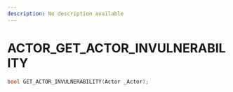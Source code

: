 ```yaml
---
description: No description available 
---
```


# ACTOR\_GET_ACTOR_INVULNERABILITY

```cpp
bool GET_ACTOR_INVULNERABILITY(Actor _Actor);
```